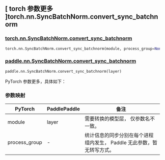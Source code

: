## [ torch 参数更多 ]torch.nn.SyncBatchNorm.convert_sync_batchnorm
### [torch.nn.SyncBatchNorm.convert_sync_batchnorm](https://pytorch.org/docs/stable/generated/torch.nn.SyncBatchNorm.html?highlight=convert_sync_batchnorm#torch.nn.SyncBatchNorm.convert_sync_batchnorm)

```python
torch.nn.SyncBatchNorm.convert_sync_batchnorm(module, process_group=None)
```

### [paddle.nn.SyncBatchNorm.convert_sync_batchnorm](https://www.paddlepaddle.org.cn/documentation/docs/zh/develop/api/paddle/nn/SyncBatchNorm_cn.html#convert-sync-batchnorm-layer)

```python
paddle.nn.SyncBatchNorm.convert_sync_batchnorm(layer)
```

PyTorch 参数更多，具体如下：
### 参数映射

| PyTorch       | PaddlePaddle | 备注                                                   |
| ------------- | ------------ | ------------------------------------------------------ |
| module           | layer      | 需要转换的模型层， 仅参数名不一致。                                    |
| process_group | -            | 统计信息的同步分别在每个进程组内发生， Paddle 无此参数，暂无转写方式。         |
